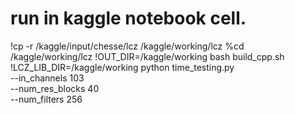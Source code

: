 # run in kaggle notebook cell.
!cp -r /kaggle/input/chesse/lcz /kaggle/working/lcz
%cd /kaggle/working/lcz
!OUT_DIR=/kaggle/working bash build_cpp.sh
!LCZ_LIB_DIR=/kaggle/working python time_testing.py \
  --in_channels 103 \
  --num_res_blocks 40 \
  --num_filters 256